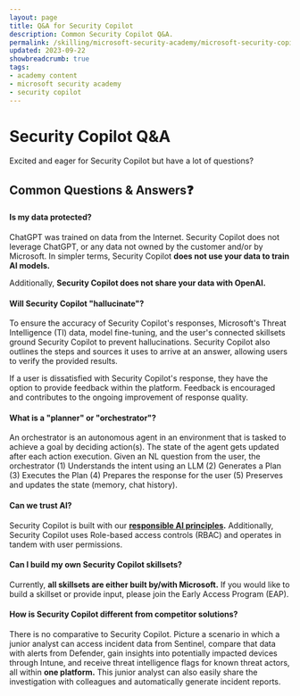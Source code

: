 ```yaml
---
layout: page
title: Q&A for Security Copilot
description: Common Security Copilot Q&A.
permalink: /skilling/microsoft-security-academy/microsoft-security-copilot-extra
updated: 2023-09-22
showbreadcrumb: true
tags: 
- academy content
- microsoft security academy
- security copilot
---
```


# Security Copilot Q&A
Excited and eager for Security Copilot but have a lot of questions?

## Common Questions & Answers❓
#### Is my data protected?
ChatGPT was trained on data from the Internet. Security Copilot does not leverage ChatGPT, or any data not owned by the customer and/or by Microsoft. In simpler terms, Security Copilot **does not use your data to train AI models.**

Additionally, **Security Copilot does not share your data with OpenAI.**

#### Will Security Copilot "hallucinate"?
To ensure the accuracy of Security Copilot's responses, Microsoft's Threat Intelligence (TI) data, model fine-tuning, and the user's connected skillsets ground Security Copilot to prevent hallucinations. Security Copilot also outlines the steps and sources it uses to arrive at an answer, allowing users to verify the provided results.

If a user is dissatisfied with Security Copilot's response, they have the option to provide feedback within the platform. Feedback is encouraged and contributes to the ongoing improvement of response quality.

#### What is a "planner" or "orchestrator"?
An orchestrator is an autonomous agent in an environment that is tasked to achieve a goal by deciding action(s). The state of the agent gets updated after each action execution. Given an NL question from the user, the orchestrator (1) Understands the intent using an LLM (2) Generates a Plan (3) Executes the Plan (4) Prepares the response for the user (5) Preserves and updates the state (memory, chat history).

#### Can we trust AI?
Security Copilot is built with our **[responsible AI principles](https://www.microsoft.com/en-us/ai/responsible-ai?activetab=pivot1%3aprimaryr6).** Additionally, Security Copilot uses Role-based access controls (RBAC) and operates in tandem with user permissions.

#### Can I build my own Security Copilot skillsets?
Currently, **all skillsets are either built by/with Microsoft.** If you would like to build a skillset or provide input, please join the Early Access Program (EAP).

#### How is Security Copilot different from competitor solutions?
There is no comparative to Security Copilot. Picture a scenario in which a junior analyst can access incident data from Sentinel, compare that data with alerts from Defender, gain insights into potentially impacted devices through Intune, and receive threat intelligence flags for known threat actors, all within **one platform.** This junior analyst can also easily share the investigation with colleagues and automatically generate incident reports.